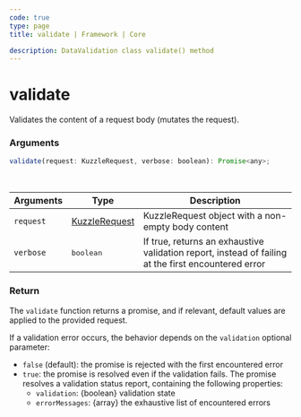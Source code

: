 ```yaml
---
code: true
type: page
title: validate | Framework | Core

description: DataValidation class validate() method
---
```


# validate

Validates the content of a request body (mutates the request).

### Arguments

```js
validate(request: KuzzleRequest, verbose: boolean): Promise<any>;
```

<br/>

| Arguments | Type                                                           | Description                                                                                         |
| --------- | -------------------------------------------------------------- | --------------------------------------------------------------------------------------------------- |
| `request` | [KuzzleRequest](/core/2/framework/classes/kuzzle-request) | KuzzleRequest object with a non-empty body content                                                        |
| `verbose` | <pre>boolean</pre>                                             | If true, returns an exhaustive validation report, instead of failing at the first encountered error |

### Return

The `validate` function returns a promise, and if relevant, default values are applied to the provided request.

If a validation error occurs, the behavior depends on the `validation` optional parameter:

- `false` (default): the promise is rejected with the first encountered error
- `true`: the promise is resolved even if the validation fails. The promise resolves a validation status report, containing the following properties:
  - `validation`: {boolean} validation state
  - `errorMessages`: {array} the exhaustive list of encountered errors
